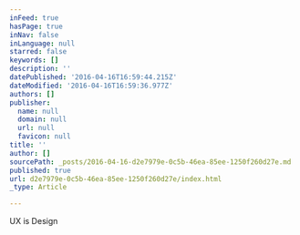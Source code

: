 ```yaml
---
inFeed: true
hasPage: true
inNav: false
inLanguage: null
starred: false
keywords: []
description: ''
datePublished: '2016-04-16T16:59:44.215Z'
dateModified: '2016-04-16T16:59:36.977Z'
authors: []
publisher:
  name: null
  domain: null
  url: null
  favicon: null
title: ''
author: []
sourcePath: _posts/2016-04-16-d2e7979e-0c5b-46ea-85ee-1250f260d27e.md
published: true
url: d2e7979e-0c5b-46ea-85ee-1250f260d27e/index.html
_type: Article

---
```

UX is Design